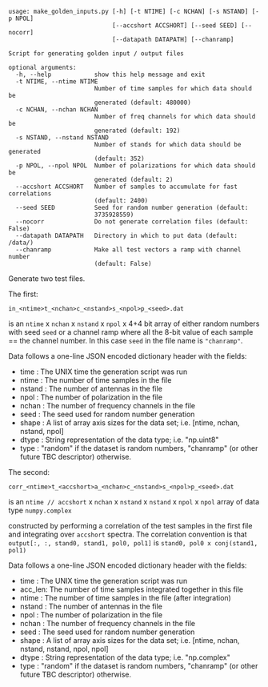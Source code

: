 
```
usage: make_golden_inputs.py [-h] [-t NTIME] [-c NCHAN] [-s NSTAND] [-p NPOL]
                             [--accshort ACCSHORT] [--seed SEED] [--nocorr]
                             [--datapath DATAPATH] [--chanramp]

Script for generating golden input / output files

optional arguments:
  -h, --help            show this help message and exit
  -t NTIME, --ntime NTIME
                        Number of time samples for which data should be
                        generated (default: 480000)
  -c NCHAN, --nchan NCHAN
                        Number of freq channels for which data should be
                        generated (default: 192)
  -s NSTAND, --nstand NSTAND
                        Number of stands for which data should be generated
                        (default: 352)
  -p NPOL, --npol NPOL  Number of polarizations for which data should be
                        generated (default: 2)
  --accshort ACCSHORT   Number of samples to accumulate for fast correlations
                        (default: 2400)
  --seed SEED           Seed for random number generation (default:
                        3735928559)
  --nocorr              Do not generate correlation files (default: False)
  --datapath DATAPATH   Directory in which to put data (default: /data/)
  --chanramp            Make all test vectors a ramp with channel number
                        (default: False)
```

Generate two test files.

The first:
```
in_<ntime>t_<nchan>c_<nstand>s_<npol>p_<seed>.dat
```
is an `ntime` x `nchan` x `nstand` x `npol` x 4+4 bit array of either random numbers with seed `seed` or a
channel ramp where all the 8-bit value of each sample == the channel number. In this case `seed` in the file name
is `"chanramp"`.

Data follows a one-line JSON encoded dictionary header with the fields:

- time : The UNIX time the generation script was run
- ntime : The number of time samples in the file
- nstand : The number of antennas in the file
- npol : The number of polarization in the file
- nchan : The number of frequency channels in the file
- seed : The seed used for random number generation
- shape : A list of array axis sizes for the data set; i.e. [ntime, nchan, nstand, npol]
- dtype : String representation of the data type; i.e. "np.uint8"
- type : "random" if the dataset is random numbers, "chanramp" (or other future TBC descriptor) otherwise.

The second:
```
corr_<ntime>t_<accshort>a_<nchan>c_<nstand>s_<npol>p_<seed>.dat
```
is an `ntime // accshort` x `nchan` x `nstand` x `nstand` x `npol` x `npol` array of data type `numpy.complex`

constructed by performing a correlation of the test samples in the first file and integrating over `accshort` spectra.
The correlation convention is that `output[:, :, stand0, stand1, pol0, pol1]` is `stand0, pol0 x conj(stand1, pol1)`

Data follows a one-line JSON encoded dictionary header with the fields:

- time : The UNIX time the generation script was run
- acc_len: The number of time samples integrated together in this file
- ntime : The number of time samples in the file (after integration)
- nstand : The number of antennas in the file
- npol : The number of polarization in the file
- nchan : The number of frequency channels in the file
- seed : The seed used for random number generation
- shape : A list of array axis sizes for the data set; i.e. [ntime, nchan, nstand, nstand, npol, npol]
- dtype : String representation of the data type; i.e. "np.complex"
- type : "random" if the dataset is random numbers, "chanramp" (or other future TBC descriptor) otherwise.
